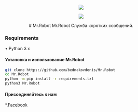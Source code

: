 
<p align="center">
  <img src="https://github.com/bednakovdenis/Mr.Robot/blob/master/Mr.Robot.png">
</p>

<p align="center">
  <img src="https://www.youtube.com/watch?v=5khqu8ziWS8">
</p>

<p align="center">
# Mr.Robot
Mr.Robot Служба коротких сообщений.


### Requirements
• Python 3.x

#### Установка и использование Mr.Robot
```bash
git clone https://github.com/bednakovdenis/Mr.Robot
cd Mr.Robot
python -m pip install -r requirements.txt
python3 Mr.Robot
```

#### Присоединяйтесь к нам
*.[Facebook](https://www.facebook.com/cicada3301denis/)  

